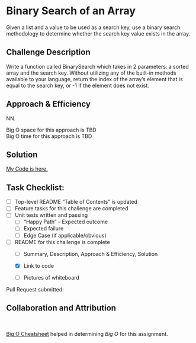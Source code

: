 # Binary Search of an Array
Given a list and a value to be used as a search key, use a binary search methodology to determine whether the search key value exists in the array.

## Challenge Description
Write a function called BinarySearch which takes in 2 parameters: a sorted array and the search key. Without utilizing any of the built-in methods available to your language, return the index of the array’s element that is equal to the search key, or -1 if the element does not exist.

## Approach & Efficiency
NN. <br>

Big O space for this approach is TBD <br>
Big O time for this approach is TBD <br>

## Solution
<!-- ![array_binary_search Whiteboard part 1](/assets/array_binary_search_WB-1.png)
![array_binary_search Whiteboard part 2](/assets/array_binary_search_WB-2.png) -->

[My Code is here.](array_binary_search.py)


## Task Checklist: <br>
- [ ] Top-level README “Table of Contents” is updated <br>
- [ ] Feature tasks for this challenge are completed <br>
- [ ] Unit tests written and passing <br>
    - [ ] “Happy Path” - Expected outcome <br>
    - [ ] Expected failure <br>
    - [ ] Edge Case (if applicable/obvious) <br>
- [ ] README for this challenge is complete <br>
    - [ ] Summary, Description, Approach & Efficiency, Solution <br>
    - [X] Link to code <br>
    - [ ] Pictures of whiteboard <br>


Pull Request submitted: 
<!-- https://github.com/vorSherer/Py-DSnA/pull/ -->


## Collaboration and Attribution
<!-- Thanks to __*James Salamonsen*__ for help in resolving import issues! --> <br>
[Big O Cheatsheet](https://www.bigocheatsheet.com/) helped in determining *Big O* for this assignment. <br>
